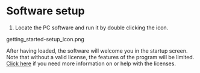 # Software setup

1. Locate the PC software and run it by double clicking the icon.

getting_started-setup_icon.png

After having loaded, the software will welcome you in the startup screen.
Note that without a valid license, the features of the program will be limited.
[Click here](cxRTLS_license.html) if you need more information on or help with the licenses.

<!-- 2. Check web portal... -->